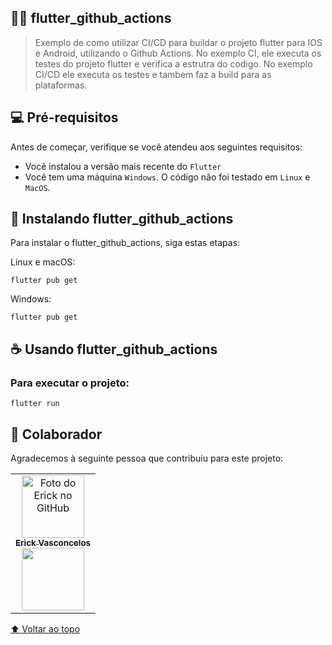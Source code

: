 <div id="inicio"></div>

## 👨‍💻 flutter_github_actions

> Exemplo de como utilizar CI/CD para buildar o projeto flutter para IOS e Android, utilizando o Github Actions. No exemplo CI, ele executa os testes do projeto flutter e verifica a estrutra do codigo. No exemplo CI/CD ele executa os testes e tambem faz a build para as plataformas. 

## 💻 Pré-requisitos

Antes de começar, verifique se você atendeu aos seguintes requisitos:
* Você instalou a versão mais recente do `Flutter`
* Você tem uma máquina `Windows`. O código não foi testado em `Linux` e `MacOS`.

## 🚀 Instalando flutter_github_actions

Para instalar o flutter_github_actions, siga estas etapas:

Linux e macOS:
```
flutter pub get 
```

Windows:
```
flutter pub get 
```


## ☕ Usando flutter_github_actions
### Para executar o projeto:

```
flutter run
```


## 🤝 Colaborador

Agradecemos à seguinte pessoa que contribuiu para este projeto:

<table>
  <tr>
    <td align="center">
      <a href="https://www.linkedin.com/in/erick-vasconcelos-50baa8150/" target="_blank">
        <img src="https://avatars.githubusercontent.com/u/67069017?v=4" width="100px;" alt="Foto do Erick no GitHub"/><br>
        <sub>
          <b>Erick Vasconcelos</b>
        </sub><br>
        <a href="https://www.buymeacoffee.com/erickzaunlab" target="_blank"><img src="https://raw.githubusercontent.com/appcraftstudio/buymeacoffee/master/Images/snapshot-bmc-button.png" width="100px;"></a>
      </a>
    </td>
  </tr>
</table>


[⬆ Voltar ao topo](#inicio)<br>

